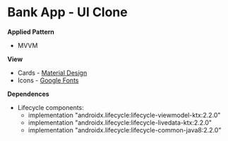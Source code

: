 # Bank App - UI Clone



**Applied Pattern**

* MVVM



**View**

* Cards - [Material Design](https://material.io/design) 
* Icons - [Google Fonts](https://fonts.google.com/icons)



**Dependences**

* Lifecycle components:
  * implementation "androidx.lifecycle:lifecycle-viewmodel-ktx:2.2.0"
  * implementation "androidx.lifecycle:lifecycle-livedata-ktx:2.2.0"
  * implementation "androidx.lifecycle:lifecycle-common-java8:2.2.0"